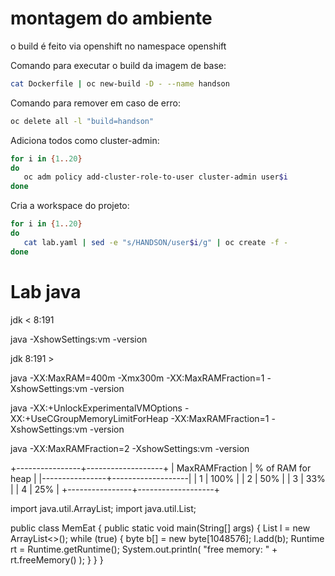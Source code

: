 # montagem do ambiente

o build é feito via openshift no namespace openshift 


Comando para executar o build da imagem de base:

```bash
cat Dockerfile | oc new-build -D - --name handson
```

Comando para remover em caso de erro:

```bash
oc delete all -l "build=handson"
```

Adiciona todos como cluster-admin:
```bash
for i in {1..20}
do
   oc adm policy add-cluster-role-to-user cluster-admin user$i
done
```

Cria a workspace do projeto:
```bash
for i in {1..20}
do
   cat lab.yaml | sed -e "s/HANDSON/user$i/g" | oc create -f -
done
```

# Lab java
jdk < 8:191

java -XshowSettings:vm -version

jdk 8:191 >

java -XX:MaxRAM=400m -Xmx300m -XX:MaxRAMFraction=1 -XshowSettings:vm -version

java -XX:+UnlockExperimentalVMOptions -XX:+UseCGroupMemoryLimitForHeap -XX:MaxRAMFraction=1 -XshowSettings:vm -version

java -XX:MaxRAMFraction=2 -XshowSettings:vm -version

+----------------+-------------------+
| MaxRAMFraction | % of RAM for heap |
|----------------+-------------------|
|              1 |              100% |
|              2 |               50% |
|              3 |               33% |
|              4 |               25% |
+----------------+-------------------+


import java.util.ArrayList;
import java.util.List;

public class MemEat {
    public static void main(String[] args) {
        List l = new ArrayList<>();
        while (true) {
            byte b[] = new byte[1048576];
            l.add(b);
            Runtime rt = Runtime.getRuntime();
            System.out.println( "free memory: " + rt.freeMemory() );
        }
    }
}

